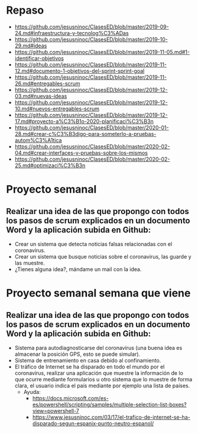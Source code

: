 # Repaso

* https://github.com/jesusninoc/ClasesED/blob/master/2019-09-24.md#infraestructura-y-tecnolog%C3%ADas
* https://github.com/jesusninoc/ClasesED/blob/master/2019-10-29.md#ideas
* https://github.com/jesusninoc/ClasesED/blob/master/2019-11-05.md#1-identificar-objetivos
* https://github.com/jesusninoc/ClasesED/blob/master/2019-11-12.md#documento-1-objetivos-del-sprint-sprint-goal
* https://github.com/jesusninoc/ClasesED/blob/master/2019-11-26.md#entregables-scrum
* https://github.com/jesusninoc/ClasesED/blob/master/2019-12-03.md#nuevas-ideas
* https://github.com/jesusninoc/ClasesED/blob/master/2019-12-10.md#nuevos-entregables-scrum
* https://github.com/jesusninoc/ClasesED/blob/master/2019-12-17.md#proyecto-a%C3%B1o-2020-planificaci%C3%B3n
* https://github.com/jesusninoc/ClasesED/blob/master/2020-01-28.md#crear-c%C3%B3digo-para-someterlo-a-pruebas-autom%C3%A1tica
* https://github.com/jesusninoc/ClasesED/blob/master/2020-02-04.md#crear-interfaces-y-pruebas-sobre-los-mismos
* https://github.com/jesusninoc/ClasesED/blob/master/2020-02-25.md#optimizaci%C3%B3n

# Proyecto semanal
## Realizar una idea de las que propongo con todos los pasos de scrum explicados en un documento Word y la aplicación subida en Github:
- Crear un sistema que detecta noticias falsas relacionadas con el coronavirus.
- Crear un sistema que busque noticias sobre el coronavirus, las guarde y las muestre.
- ¿Tienes alguna idea?, mándame un mail con la idea.

# Proyecto semanal semana que viene
## Realizar una idea de las que propongo con todos los pasos de scrum explicados en un documento Word y la aplicación subida en Github:
- Sistema para autodiagnosticarse del coronavirus (una buena idea es almacenar la posición GPS, esto se puede simular).
- Sistema de entrenamiento en casa debido al confinamiento.
- El tráfico de Internet se ha disparado en todo el mundo por el coronavirus, realizar una aplicación que muestre la información de lo que ocurre mediante formularios u otro sistema que lo muestre de forma clara, el usuario indica el país mediante por ejemplo una lista de países.
  - Ayuda:
    - https://docs.microsoft.com/es-es/powershell/scripting/samples/multiple-selection-list-boxes?view=powershell-7
    - https://www.jesusninoc.com/03/17/el-trafico-de-internet-se-ha-disparado-segun-espanix-punto-neutro-espanol/
